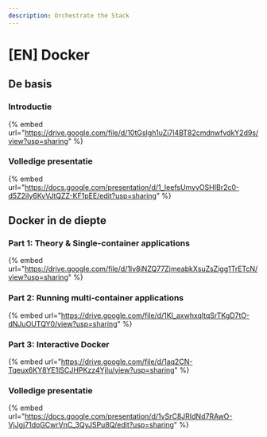 ```yaml
---
description: Orchestrate the Stack
---
```


# \[EN] Docker

## De basis

### Introductie

{% embed url="https://drive.google.com/file/d/10tGsIgh1uZj7l4BT82cmdnwfvdkY2d9s/view?usp=sharing" %}

### Volledige presentatie

{% embed url="https://docs.google.com/presentation/d/1_IeefsUmyvOSHIBr2c0-d5Z2iIy6KvVJtQZZ-KF1pEE/edit?usp=sharing" %}

## Docker in de diepte

### Part 1: Theory & Single-container applications

{% embed url="https://drive.google.com/file/d/1Iv8jNZQ77ZjmeabkXsuZsZigg1TrETcN/view?usp=sharing" %}

### Part 2: Running multi-container applications

{% embed url="https://drive.google.com/file/d/1KI_axwhxqltqSrTKgD7tO-dNJuOUTQY0/view?usp=sharing" %}

### Part 3: Interactive Docker

{% embed url="https://drive.google.com/file/d/1aq2CN-Tqeux6KY8YE1lSCJHPKzz4YjIu/view?usp=sharing" %}



### Volledige presentatie

{% embed url="https://docs.google.com/presentation/d/1vSrC8JRIdNd7RAwO-VjJgj71doGCwrVnC_3QyJSPu8Q/edit?usp=sharing" %}

